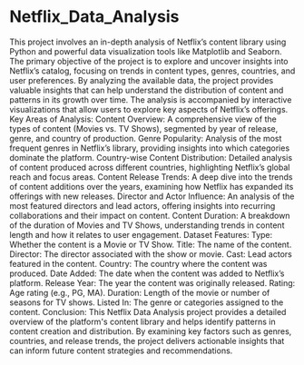 # Netflix_Data_Analysis
This project involves an in-depth analysis of Netflix’s content library using Python and powerful data visualization tools like Matplotlib and Seaborn. The primary objective of the project is to explore and uncover insights into Netflix’s catalog, focusing on trends in content types, genres, countries, and user preferences. By analyzing the available data, the project provides valuable insights that can help understand the distribution of content and patterns in its growth over time. The analysis is accompanied by interactive visualizations that allow users to explore key aspects of Netflix’s offerings.
Key Areas of Analysis:
Content Overview: A comprehensive view of the types of content (Movies vs. TV Shows), segmented by year of release, genre, and country of production.
Genre Popularity: Analysis of the most frequent genres in Netflix’s library, providing insights into which categories dominate the platform.
Country-wise Content Distribution: Detailed analysis of content produced across different countries, highlighting Netflix’s global reach and focus areas.
Content Release Trends: A deep dive into the trends of content additions over the years, examining how Netflix has expanded its offerings with new releases.
Director and Actor Influence: An analysis of the most featured directors and lead actors, offering insights into recurring collaborations and their impact on content.
Content Duration: A breakdown of the duration of Movies and TV Shows, understanding trends in content length and how it relates to user engagement.
Dataset Features:
Type: Whether the content is a Movie or TV Show.
Title: The name of the content.
Director: The director associated with the show or movie.
Cast: Lead actors featured in the content.
Country: The country where the content was produced.
Date Added: The date when the content was added to Netflix’s platform.
Release Year: The year the content was originally released.
Rating: Age rating (e.g., PG, MA).
Duration: Length of the movie or number of seasons for TV shows.
Listed In: The genre or categories assigned to the content.
Conclusion:
This Netflix Data Analysis project provides a detailed overview of the platform's content library and helps identify patterns in content creation and distribution. By examining key factors such as genres, countries, and release trends, the project delivers actionable insights that can inform future content strategies and recommendations.
